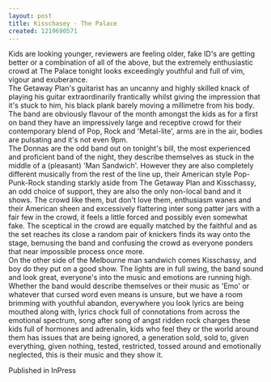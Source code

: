 ```yaml
---
layout: post
title: Kisschasey - The Palace
created: 1219690571
---
```

Kids are looking younger, reviewers are feeling older, fake ID's are getting better or a combination of all of the above, but the extremely enthusiastic crowd at The Palace tonight looks exceedingly youthful and full of vim, vigour and exuberance.<br>The Getaway Plan's guitarist has an uncanny and highly skilled knack of playing his guitar extraordinarily frantically whilst giving the impression that it's stuck to him, his black plank barely moving a millimetre from his body. The band are obviously flavour of the month amongst the kids as for a first on band they have an impressively large and receptive crowd for their contemporary blend of Pop, Rock and 'Metal-lite', arms are in the air, bodies are pulsating and it's not even 9pm.<br>The Donnas are the odd band out on tonight's bill, the most experienced and proficient band of the night, they describe themselves as stuck in the middle of a (pleasant) 'Man Sandwich'. However they are also completely different musically from the rest of the line up, their American style Pop-Punk-Rock standing starkly aside from The Getaway Plan and Kisschassy, an odd choice of support, they are also the only non-local band and it shows. The crowd like them, but don't love them, enthusiasm wanes and their American sheen and excessively flattering inter song patter jars with a fair few in the crowd, it feels a little forced and possibly even somewhat fake. The sceptical in the crowd are equally matched by the faithful and as the set reaches its close a random pair of knickers finds its way onto the stage, bemusing the band and confusing the crowd as everyone ponders that near impossible process once more.<br>On the other side of the Melbourne man sandwich comes Kisschassy, and boy do they put on a good show. The lights are in full swing, the band sound and look great, everyone's into the music and emotions are running high. Whether the band would describe themselves or their music as 'Emo' or whatever that cursed word even means is unsure, but we have a room brimming with youthful abandon, everywhere you look lyrics are being mouthed along with, lyrics chock full of connotations from across the emotional spectrum, song after song of angst ridden rock charges these kids full of hormones and adrenalin, kids who feel they or the world around them has issues that are being ignored, a generation sold, sold to, given everything, given nothing, tested, restricted, tossed around and emotionally neglected, this is their music and they show it.
<p>Published in InPress</p>

